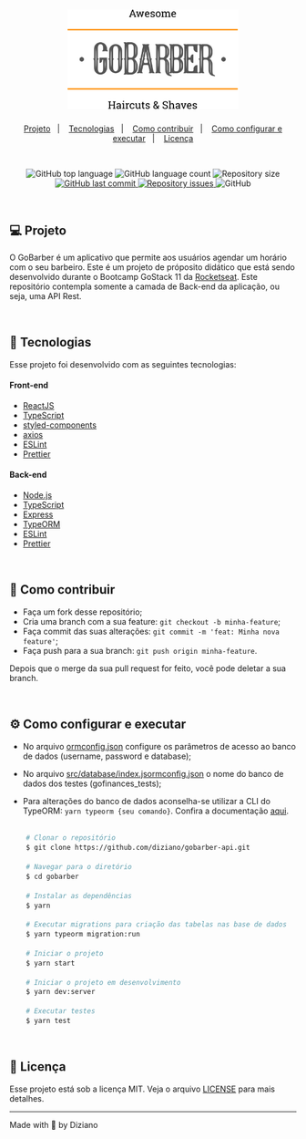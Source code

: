 <h1 align="center">
    <img alt="GoBarber" title="GoBarber" src=".github/logo.svg" width="300px" />
</h1>

<p align="center">
  <a href="#computer-projeto">Projeto</a>&nbsp;&nbsp;&nbsp;|&nbsp;&nbsp;&nbsp;
  <a href="#rocket-tecnologias">Tecnologias</a>&nbsp;&nbsp;&nbsp;|&nbsp;&nbsp;&nbsp;
  <a href="#thinking-como-contribuir">Como contribuir</a>&nbsp;&nbsp;&nbsp;|&nbsp;&nbsp;&nbsp;
  <a href="#gear-como-configurar-e-executar">Como configurar e executar</a>&nbsp;&nbsp;&nbsp;|&nbsp;&nbsp;&nbsp;
  <a href="#memo-licença">Licença</a>
</p>

<br/>

<p align="center">
  <img alt="GitHub top language" src="https://img.shields.io/github/languages/top/Diziano/gobarber-api?style=flat-square">

  <img alt="GitHub language count" src="https://img.shields.io/github/languages/count/Diziano/gobarber-api?style=flat-square">

  <img alt="Repository size" src="https://img.shields.io/github/repo-size/Diziano/gobarber-api?style=flat-square">

  <a href="https://github.com/Diziano/gobarber-api/commits/master">
    <img alt="GitHub last commit" src="https://img.shields.io/github/last-commit/Diziano/gobarber-api?style=flat-square">
  </a>

  <a href="https://github.com/Diziano/gobarber-api/issues">
    <img alt="Repository issues" src="https://img.shields.io/github/issues/Diziano/gobarber-api?style=flat-square">
  </a>

  <img alt="GitHub" src="https://img.shields.io/github/license/Diziano/gobarber-api?style=flat-square">
</p>

<br/>

## :computer: Projeto
O GoBarber é um aplicativo que permite aos usuários agendar um horário com o seu barbeiro.
Este é um projeto de próposito didático que está sendo desenvolvido durante o Bootcamp GoStack 11 da [Rocketseat](https://rocketseat.com.br/). Este repositório contempla somente a camada de Back-end da aplicação, ou seja, uma API Rest.

<br/>

## :rocket: Tecnologias
Esse projeto foi desenvolvido com as seguintes tecnologias:

#### Front-end
- [ReactJS](https://github.com/facebook/react)
- [TypeScript](https://github.com/microsoft/TypeScript)
- [styled-components](https://github.com/styled-components/styled-components)
- [axios](https://github.com/axios/axios)
- [ESLint](https://github.com/eslint/eslint)
- [Prettier](https://github.com/prettier/prettier)

#### Back-end
- [Node.js](https://nodejs.org/en)
- [TypeScript](https://github.com/microsoft/TypeScript)
- [Express](https://github.com/expressjs/express)
- [TypeORM](https://github.com/typeorm/typeorm)
- [ESLint](https://github.com/eslint/eslint)
- [Prettier](https://github.com/prettier/prettier)

<br/>

## :thinking: Como contribuir

- Faça um fork desse repositório;
- Cria uma branch com a sua feature: `git checkout -b minha-feature`;
- Faça commit das suas alterações: `git commit -m 'feat: Minha nova feature'`;
- Faça push para a sua branch: `git push origin minha-feature`.

Depois que o merge da sua pull request for feito, você pode deletar a sua branch.

<br/>

## :gear: Como configurar e executar

- No arquivo [ormconfig.json](ormconfig.json) configure os parâmetros de acesso ao banco de dados (username, password e database);

- No arquivo [src/database/index.jsormconfig.json](src/database/index.jsormconfig.json) o nome do banco de dados dos testes (gofinances_tests);

- Para alterações do banco de dados aconselha-se utilizar a CLI do TypeORM: <code>yarn typeorm {seu comando}</code>. Confira a documentação [aqui](https://typeorm.io/).

```bash

    # Clonar o repositório
    $ git clone https://github.com/diziano/gobarber-api.git

    # Navegar para o diretório
    $ cd gobarber

    # Instalar as dependências
    $ yarn

    # Executar migrations para criação das tabelas nas base de dados
    $ yarn typeorm migration:run

    # Iniciar o projeto
    $ yarn start

    # Iniciar o projeto em desenvolvimento
    $ yarn dev:server

    # Executar testes
    $ yarn test
```
<br/>

## :memo: Licença
Esse projeto está sob a licença MIT. Veja o arquivo [LICENSE](LICENSE.md) para mais detalhes.

---

Made with :black_heart: by Diziano
